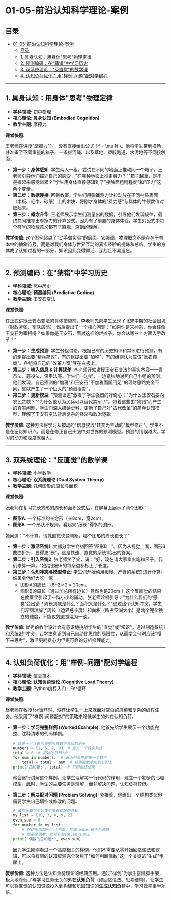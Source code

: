 # 01-05-前沿认知科学理论-案例

## 目录

- [01-05-前沿认知科学理论-案例](#01-05-前沿认知科学理论-案例)
  - [目录](#目录)
  - [1. 具身认知：用身体"思考"物理定律](#1-具身认知用身体思考物理定律)
  - [2. 预测编码：在"猜错"中学习历史](#2-预测编码在猜错中学习历史)
  - [3. 双系统理论："反直觉"的数学课](#3-双系统理论反直觉的数学课)
  - [4. 认知负荷优化：用"样例-问题"配对学编程](#4-认知负荷优化用样例-问题配对学编程)

---

## 1. 具身认知：用身体"思考"物理定律

- **学科领域**: 初中物理
- **核心理论**: **具身认知 (Embodied Cognition)**
- **教学主题**: 摩擦力

**课堂快照**:

王老师在讲授"摩擦力"时，没有直接给出公式 \( f = \mu N \)。他将学生带到操场，并准备了不同重量的箱子、一条拔河绳、以及草地、塑胶跑道、水泥地等不同接触面。

- **第一步：身体感知**: 学生两人一组，尝试在不同的地面上推动同一个箱子。王老师引导他们描述自己的感受："在哪种地面上推更费力？""箱子越重，是不是推起来感觉越累？"学生用身体直接感知到了"接触面粗糙程度"和"压力"这两个变量。
- **第二步：数据连接**: 回到教室，学生们用弹簧测力计拉动放在不同材质表面（木板、毛巾、砂纸）上的木块，将刚才身体的"费力感"与具体的牛顿数值对应起来。
- **第三步：概念升华**: 王老师展示学生们测量出的数据，引导他们发现规律，最终共同推导出摩擦力的计算公式。因为有了前置的身体体验，学生对公式中每个符号的物理意义都有了直观、深刻的理解。

**教学价值**:
这个案例超越了"动手做实验"的层面。它强调，物理概念不是存在于书本中的抽象符号，而是对我们身体与世界互动的真实经验的提炼和总结。学生的身体成了认知过程的一部分，知识因此变得鲜活、深刻且不易遗忘。

---

## 2. 预测编码：在"猜错"中学习历史

- **学科领域**: 高中历史
- **核心理论**: **预测编码 (Predictive Coding)**
- **教学主题**: 王安石变法

**课堂快照**:

在正式讲授王安石变法的具体措施前，李老师先向学生呈现了北宋中期的社会困境（财政紧张、军队孱弱），然后提出了一个核心问题："如果你是宋神宗，你会任命王安石为宰相吗？如果你是王安石，面对这样的烂摊子，你会从哪三个方面入手改革？"

- **第一步：生成预测**: 学生分组讨论，根据已有的历史知识和常识进行预测。有的组提出要"精兵简政"，有的组提出要"加税"，有的组则认为应该"重农抑商"。各组将自己的"改革方案"写在白板上。
- **第二步：输入信息 & 计算误差**: 李老师开始讲授王安石变法的真实内容——青苗法、募役法、保甲法等。学生们一边听，一边紧张地对照自己小组的预测。他们发现，自己预测的"加税"和王安石"不加税而国用足"的理财思路完全不同，这就产生了一个巨大的"预测误差"。
- **第三步：更新模型**: "预测误差"激发了学生强烈的好奇心："为什么王安石要向农民贷款？""为什么他认为民兵可以替代禁军？"。带着这些由"猜错"而产生的真实问题，学生们深入研读史料，更新了自己对"古代改革"的简单认知模型，理解了王安石变法背后复杂的经济和政治逻辑。

**教学价值**:
这种方法将学习从被动的"信息接收"转变为主动的"模型修正"。学生不是在记忆知识点，而是在修正自己头脑中对世界的预测模型。预测的错误越大，学习的动力和深度就越大。

---

## 3. 双系统理论："反直觉"的数学课

- **学科领域**: 小学数学
- **核心理论**: **双系统理论 (Dual System Theory)**
- **教学主题**: 几何图形的周长与面积

**课堂快照**:

张老师在复习完长方形的周长和面积公式后，在屏幕上展示了两个图形：

- **图形A**: 一个标准的长方形（长8cm，宽2cm）。
- **图形B**: 一个形状不规则，看起来"细长"得多的图形。

她问道："不计算，请凭直觉快速判断，哪个图形的周长更长？"

- **第一步：激活系统1**: 大部分学生立刻回答"图形B！"。因为从视觉上看，图形B曲曲折折，显得更"长"。这是快速、直觉的系统1给出的答案。
- **第二步：引入系统2**: 张老师笑了笑，说："好，现在请大家拿出笔和尺子，我们来算一算。"她给图形B的每条边都标上了长度。
- **第三步：认知冲突与模型修正**: 学生们开始动用缓慢、严谨的系统2进行计算。结果令他们大吃一惊：
  - 图形A的周长：(8+2)×2 = 20cm。
  - 图形B的周长（通过加总所有边长）竟然也是20cm！
这个反直觉的结果在教室里引起了一阵小小的骚动。张老师趁机引导："为什么我们的'感觉'会出错？周长到底是什么？面积又是什么？"通过这个认知冲突，学生们深刻理解了周长（边界总长度）和面积（所占空间大小）是两个完全独立的维度，不能仅凭直觉混为一谈。

**教学价值**:
优秀的教学设计会有意识地挑战学生的"直觉"或"常识"。通过制造系统1和系统2的冲突，让学生意识到自己自动化思维的局限性，从而学会何时应该"慢下来思考"，激活更耗费心力但更可靠的分析推理能力。

---

## 4. 认知负荷优化：用"样例-问题"配对学编程

- **学科领域**: 信息技术
- **核心理论**: **认知负荷理论 (Cognitive Load Theory)**
- **教学主题**: Python编程入门 - For循环

**课堂快照**:

赵老师在教授`for`循环时，没有让学生一上来就面对空白的屏幕和复杂的编程任务。他采用了"样例-问题配对"的策略来降低学生的外在认知负荷。

- **第一步：学习完整样例 (Worked Example)**: 他首先给学生展示一个功能完整、注释清晰的代码样例。

  ```python
  # 这是一个计算列表中所有数字总和的例子
  numbers = [1, 5, 2, 8]  # 定义一个数字列表
  total = 0  # 初始化总和为0
  for num in numbers:  # 遍历列表中的每一个数字
      total = total + num  # 将当前数字加到总和上
  print("总和是:", total)  # 打印最终结果
  ```

  他会逐行讲解这个样例，让学生理解每一行代码的作用，建立一个初步的心理模型。此时，学生的主要任务是理解，而非解决问题，认知负荷较低。

- **第二步：解决配对问题 (Problem Solving)**: 紧接着，他给出一个结构类似但需要学生自己填空或修改的问题。

  ```python
  # 请你计算下面列表中所有偶数的总和
  my_list = [10, 3, 4, 9, 2]
  even_sum = 0
  for number in my_list:
      # 在这里添加一个if判断，检查number是否为偶数
      # 如果是偶数，就将它加到even_sum上
  print("偶数的总和是:", even_sum)
  ```

  因为学生刚刚看过一个高度相关的样例，他们不需要从零开始回忆语法和逻辑，可以将有限的认知资源完全聚焦于"如何判断偶数"这一个关键的"生成"步骤上。

**教学价值**:
这种方法是认知负荷理论的经典应用。通过"样例"为学生搭建脚手架，极大地降低了与学习任务无关的**外在认知负荷**（如回忆语法、思考结构），让学生可以将宝贵的认知资源投入到构建和巩固知识的**生成认知负荷**中，学习效率事半功倍。
